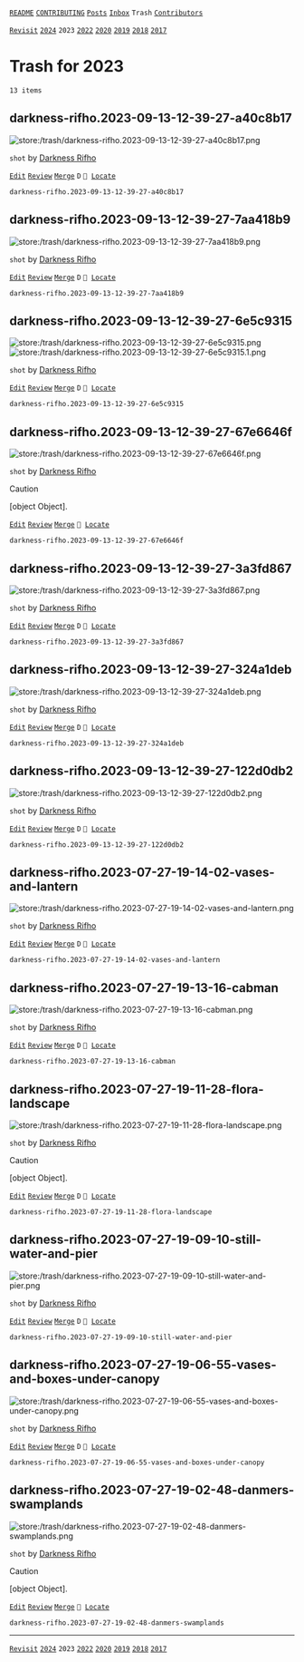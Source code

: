 [`README`](../../README.md) [`CONTRIBUTING`](../../CONTRIBUTING.md) [`Posts`](../posts/index.md) [`Inbox`](../inbox/index.md) `Trash` [`Contributors`](../contributors.md)

[`Revisit`](revisit.md) [`2024`](index.md) `2023` [`2022`](2022.md) [`2020`](2020.md) [`2019`](2019.md) [`2018`](2018.md) [`2017`](2017.md)

# Trash for 2023

`13 items`

## <span id="darkness-rifho.2023-09-13-12-39-27-a40c8b17">darkness-rifho.2023-09-13-12-39-27-a40c8b17</span>

![store:/trash/darkness-rifho.2023-09-13-12-39-27-a40c8b17.png](../../assets/previews/trash/darkness-rifho.2023-09-13-12-39-27-a40c8b17.avif "darkness-rifho.2023-09-13-12-39-27-a40c8b17")

`shot` by [Darkness Rifho](../contributors.md#darkness-rifho)

[`Edit`](https://github.com/dehero/mwscr/issues/new?labels=post-editing&amp;template=post-editing.yml&amp;title=darkness-rifho.2023-09-13-12-39-27-a40c8b17&amp;postContent=store%3A%2Ftrash%2Fdarkness-rifho.2023-09-13-12-39-27-a40c8b17.png&amp;postTitle=&amp;postTitleRu=&amp;postAuthor=darkness-rifho&amp;postType=shot&amp;postEngine=&amp;postAddon=&amp;postTags=&amp;postLocation=&amp;postMark=D&amp;postViolation=&amp;postTrash=&amp;postRequest=) [`Review`](https://github.com/dehero/mwscr/issues/new?labels=post-review&amp;template=post-review.yml&amp;title=darkness-rifho.2023-09-13-12-39-27-a40c8b17&amp;postMark=&amp;postViolation=) [`Merge`](https://github.com/dehero/mwscr/issues/new?labels=post-merging&amp;template=post-merging.yml&amp;title=darkness-rifho.2023-09-13-12-39-27-a40c8b17&amp;mergeWithIds=) `D` <code>📍 [Locate](https://github.com/dehero/mwscr/issues/new?labels=post-location&template=post-location.yml&title=darkness-rifho.2023-09-13-12-39-27-a40c8b17&postLocation=)</code>

```
darkness-rifho.2023-09-13-12-39-27-a40c8b17
```

## <span id="darkness-rifho.2023-09-13-12-39-27-7aa418b9">darkness-rifho.2023-09-13-12-39-27-7aa418b9</span>

![store:/trash/darkness-rifho.2023-09-13-12-39-27-7aa418b9.png](../../assets/previews/trash/darkness-rifho.2023-09-13-12-39-27-7aa418b9.avif "darkness-rifho.2023-09-13-12-39-27-7aa418b9")

`shot` by [Darkness Rifho](../contributors.md#darkness-rifho)

[`Edit`](https://github.com/dehero/mwscr/issues/new?labels=post-editing&amp;template=post-editing.yml&amp;title=darkness-rifho.2023-09-13-12-39-27-7aa418b9&amp;postContent=store%3A%2Ftrash%2Fdarkness-rifho.2023-09-13-12-39-27-7aa418b9.png&amp;postTitle=&amp;postTitleRu=&amp;postAuthor=darkness-rifho&amp;postType=shot&amp;postEngine=&amp;postAddon=&amp;postTags=&amp;postLocation=&amp;postMark=D&amp;postViolation=&amp;postTrash=&amp;postRequest=) [`Review`](https://github.com/dehero/mwscr/issues/new?labels=post-review&amp;template=post-review.yml&amp;title=darkness-rifho.2023-09-13-12-39-27-7aa418b9&amp;postMark=&amp;postViolation=) [`Merge`](https://github.com/dehero/mwscr/issues/new?labels=post-merging&amp;template=post-merging.yml&amp;title=darkness-rifho.2023-09-13-12-39-27-7aa418b9&amp;mergeWithIds=) `D` <code>📍 [Locate](https://github.com/dehero/mwscr/issues/new?labels=post-location&template=post-location.yml&title=darkness-rifho.2023-09-13-12-39-27-7aa418b9&postLocation=)</code>

```
darkness-rifho.2023-09-13-12-39-27-7aa418b9
```

## <span id="darkness-rifho.2023-09-13-12-39-27-6e5c9315">darkness-rifho.2023-09-13-12-39-27-6e5c9315</span>

![store:/trash/darkness-rifho.2023-09-13-12-39-27-6e5c9315.png](../../assets/previews/trash/darkness-rifho.2023-09-13-12-39-27-6e5c9315.avif "darkness-rifho.2023-09-13-12-39-27-6e5c9315")
![store:/trash/darkness-rifho.2023-09-13-12-39-27-6e5c9315.1.png](../../assets/previews/trash/darkness-rifho.2023-09-13-12-39-27-6e5c9315.1.avif "darkness-rifho.2023-09-13-12-39-27-6e5c9315.1")

`shot` by [Darkness Rifho](../contributors.md#darkness-rifho)

[`Edit`](https://github.com/dehero/mwscr/issues/new?labels=post-editing&amp;template=post-editing.yml&amp;title=darkness-rifho.2023-09-13-12-39-27-6e5c9315&amp;postContent=store%3A%2Ftrash%2Fdarkness-rifho.2023-09-13-12-39-27-6e5c9315.png%0Astore%3A%2Ftrash%2Fdarkness-rifho.2023-09-13-12-39-27-6e5c9315.1.png&amp;postTitle=&amp;postTitleRu=&amp;postAuthor=darkness-rifho&amp;postType=shot&amp;postEngine=&amp;postAddon=&amp;postTags=&amp;postLocation=&amp;postMark=D&amp;postViolation=&amp;postTrash=&amp;postRequest=) [`Review`](https://github.com/dehero/mwscr/issues/new?labels=post-review&amp;template=post-review.yml&amp;title=darkness-rifho.2023-09-13-12-39-27-6e5c9315&amp;postMark=&amp;postViolation=) [`Merge`](https://github.com/dehero/mwscr/issues/new?labels=post-merging&amp;template=post-merging.yml&amp;title=darkness-rifho.2023-09-13-12-39-27-6e5c9315&amp;mergeWithIds=) `D` <code>📍 [Locate](https://github.com/dehero/mwscr/issues/new?labels=post-location&template=post-location.yml&title=darkness-rifho.2023-09-13-12-39-27-6e5c9315&postLocation=)</code>

```
darkness-rifho.2023-09-13-12-39-27-6e5c9315
```

## <span id="darkness-rifho.2023-09-13-12-39-27-67e6646f">darkness-rifho.2023-09-13-12-39-27-67e6646f</span>

![store:/trash/darkness-rifho.2023-09-13-12-39-27-67e6646f.png](../../assets/previews/trash/darkness-rifho.2023-09-13-12-39-27-67e6646f.avif "darkness-rifho.2023-09-13-12-39-27-67e6646f")

`shot` by [Darkness Rifho](../contributors.md#darkness-rifho)

> [!CAUTION]
> [object Object].

[`Edit`](https://github.com/dehero/mwscr/issues/new?labels=post-editing&amp;template=post-editing.yml&amp;title=darkness-rifho.2023-09-13-12-39-27-67e6646f&amp;postContent=store%3A%2Ftrash%2Fdarkness-rifho.2023-09-13-12-39-27-67e6646f.png&amp;postTitle=&amp;postTitleRu=&amp;postAuthor=darkness-rifho&amp;postType=shot&amp;postEngine=&amp;postAddon=&amp;postTags=&amp;postLocation=&amp;postMark=&amp;postViolation=non-vanilla-look&amp;postTrash=&amp;postRequest=) [`Review`](https://github.com/dehero/mwscr/issues/new?labels=post-review&amp;template=post-review.yml&amp;title=darkness-rifho.2023-09-13-12-39-27-67e6646f&amp;postMark=&amp;postViolation=) [`Merge`](https://github.com/dehero/mwscr/issues/new?labels=post-merging&amp;template=post-merging.yml&amp;title=darkness-rifho.2023-09-13-12-39-27-67e6646f&amp;mergeWithIds=) <code>📍 [Locate](https://github.com/dehero/mwscr/issues/new?labels=post-location&template=post-location.yml&title=darkness-rifho.2023-09-13-12-39-27-67e6646f&postLocation=)</code>

```
darkness-rifho.2023-09-13-12-39-27-67e6646f
```

## <span id="darkness-rifho.2023-09-13-12-39-27-3a3fd867">darkness-rifho.2023-09-13-12-39-27-3a3fd867</span>

![store:/trash/darkness-rifho.2023-09-13-12-39-27-3a3fd867.png](../../assets/previews/trash/darkness-rifho.2023-09-13-12-39-27-3a3fd867.avif "darkness-rifho.2023-09-13-12-39-27-3a3fd867")

`shot` by [Darkness Rifho](../contributors.md#darkness-rifho)

[`Edit`](https://github.com/dehero/mwscr/issues/new?labels=post-editing&amp;template=post-editing.yml&amp;title=darkness-rifho.2023-09-13-12-39-27-3a3fd867&amp;postContent=store%3A%2Ftrash%2Fdarkness-rifho.2023-09-13-12-39-27-3a3fd867.png&amp;postTitle=&amp;postTitleRu=&amp;postAuthor=darkness-rifho&amp;postType=shot&amp;postEngine=&amp;postAddon=&amp;postTags=&amp;postLocation=&amp;postMark=D&amp;postViolation=&amp;postTrash=&amp;postRequest=) [`Review`](https://github.com/dehero/mwscr/issues/new?labels=post-review&amp;template=post-review.yml&amp;title=darkness-rifho.2023-09-13-12-39-27-3a3fd867&amp;postMark=&amp;postViolation=) [`Merge`](https://github.com/dehero/mwscr/issues/new?labels=post-merging&amp;template=post-merging.yml&amp;title=darkness-rifho.2023-09-13-12-39-27-3a3fd867&amp;mergeWithIds=) `D` <code>📍 [Locate](https://github.com/dehero/mwscr/issues/new?labels=post-location&template=post-location.yml&title=darkness-rifho.2023-09-13-12-39-27-3a3fd867&postLocation=)</code>

```
darkness-rifho.2023-09-13-12-39-27-3a3fd867
```

## <span id="darkness-rifho.2023-09-13-12-39-27-324a1deb">darkness-rifho.2023-09-13-12-39-27-324a1deb</span>

![store:/trash/darkness-rifho.2023-09-13-12-39-27-324a1deb.png](../../assets/previews/trash/darkness-rifho.2023-09-13-12-39-27-324a1deb.avif "darkness-rifho.2023-09-13-12-39-27-324a1deb")

`shot` by [Darkness Rifho](../contributors.md#darkness-rifho)

[`Edit`](https://github.com/dehero/mwscr/issues/new?labels=post-editing&amp;template=post-editing.yml&amp;title=darkness-rifho.2023-09-13-12-39-27-324a1deb&amp;postContent=store%3A%2Ftrash%2Fdarkness-rifho.2023-09-13-12-39-27-324a1deb.png&amp;postTitle=&amp;postTitleRu=&amp;postAuthor=darkness-rifho&amp;postType=shot&amp;postEngine=&amp;postAddon=&amp;postTags=&amp;postLocation=&amp;postMark=D&amp;postViolation=&amp;postTrash=&amp;postRequest=) [`Review`](https://github.com/dehero/mwscr/issues/new?labels=post-review&amp;template=post-review.yml&amp;title=darkness-rifho.2023-09-13-12-39-27-324a1deb&amp;postMark=&amp;postViolation=) [`Merge`](https://github.com/dehero/mwscr/issues/new?labels=post-merging&amp;template=post-merging.yml&amp;title=darkness-rifho.2023-09-13-12-39-27-324a1deb&amp;mergeWithIds=) `D` <code>📍 [Locate](https://github.com/dehero/mwscr/issues/new?labels=post-location&template=post-location.yml&title=darkness-rifho.2023-09-13-12-39-27-324a1deb&postLocation=)</code>

```
darkness-rifho.2023-09-13-12-39-27-324a1deb
```

## <span id="darkness-rifho.2023-09-13-12-39-27-122d0db2">darkness-rifho.2023-09-13-12-39-27-122d0db2</span>

![store:/trash/darkness-rifho.2023-09-13-12-39-27-122d0db2.png](../../assets/previews/trash/darkness-rifho.2023-09-13-12-39-27-122d0db2.avif "darkness-rifho.2023-09-13-12-39-27-122d0db2")

`shot` by [Darkness Rifho](../contributors.md#darkness-rifho)

[`Edit`](https://github.com/dehero/mwscr/issues/new?labels=post-editing&amp;template=post-editing.yml&amp;title=darkness-rifho.2023-09-13-12-39-27-122d0db2&amp;postContent=store%3A%2Ftrash%2Fdarkness-rifho.2023-09-13-12-39-27-122d0db2.png&amp;postTitle=&amp;postTitleRu=&amp;postAuthor=darkness-rifho&amp;postType=shot&amp;postEngine=&amp;postAddon=&amp;postTags=&amp;postLocation=&amp;postMark=D&amp;postViolation=&amp;postTrash=&amp;postRequest=) [`Review`](https://github.com/dehero/mwscr/issues/new?labels=post-review&amp;template=post-review.yml&amp;title=darkness-rifho.2023-09-13-12-39-27-122d0db2&amp;postMark=&amp;postViolation=) [`Merge`](https://github.com/dehero/mwscr/issues/new?labels=post-merging&amp;template=post-merging.yml&amp;title=darkness-rifho.2023-09-13-12-39-27-122d0db2&amp;mergeWithIds=) `D` <code>📍 [Locate](https://github.com/dehero/mwscr/issues/new?labels=post-location&template=post-location.yml&title=darkness-rifho.2023-09-13-12-39-27-122d0db2&postLocation=)</code>

```
darkness-rifho.2023-09-13-12-39-27-122d0db2
```

## <span id="darkness-rifho.2023-07-27-19-14-02-vases-and-lantern">darkness-rifho.2023-07-27-19-14-02-vases-and-lantern</span>

![store:/trash/darkness-rifho.2023-07-27-19-14-02-vases-and-lantern.png](../../assets/previews/trash/darkness-rifho.2023-07-27-19-14-02-vases-and-lantern.avif "darkness-rifho.2023-07-27-19-14-02-vases-and-lantern")

`shot` by [Darkness Rifho](../contributors.md#darkness-rifho)

[`Edit`](https://github.com/dehero/mwscr/issues/new?labels=post-editing&amp;template=post-editing.yml&amp;title=darkness-rifho.2023-07-27-19-14-02-vases-and-lantern&amp;postContent=store%3A%2Ftrash%2Fdarkness-rifho.2023-07-27-19-14-02-vases-and-lantern.png&amp;postTitle=&amp;postTitleRu=&amp;postAuthor=darkness-rifho&amp;postType=shot&amp;postEngine=&amp;postAddon=&amp;postTags=&amp;postLocation=&amp;postMark=D&amp;postViolation=&amp;postTrash=&amp;postRequest=) [`Review`](https://github.com/dehero/mwscr/issues/new?labels=post-review&amp;template=post-review.yml&amp;title=darkness-rifho.2023-07-27-19-14-02-vases-and-lantern&amp;postMark=&amp;postViolation=) [`Merge`](https://github.com/dehero/mwscr/issues/new?labels=post-merging&amp;template=post-merging.yml&amp;title=darkness-rifho.2023-07-27-19-14-02-vases-and-lantern&amp;mergeWithIds=) `D` <code>📍 [Locate](https://github.com/dehero/mwscr/issues/new?labels=post-location&template=post-location.yml&title=darkness-rifho.2023-07-27-19-14-02-vases-and-lantern&postLocation=)</code>

```
darkness-rifho.2023-07-27-19-14-02-vases-and-lantern
```

## <span id="darkness-rifho.2023-07-27-19-13-16-cabman">darkness-rifho.2023-07-27-19-13-16-cabman</span>

![store:/trash/darkness-rifho.2023-07-27-19-13-16-cabman.png](../../assets/previews/trash/darkness-rifho.2023-07-27-19-13-16-cabman.avif "darkness-rifho.2023-07-27-19-13-16-cabman")

`shot` by [Darkness Rifho](../contributors.md#darkness-rifho)

[`Edit`](https://github.com/dehero/mwscr/issues/new?labels=post-editing&amp;template=post-editing.yml&amp;title=darkness-rifho.2023-07-27-19-13-16-cabman&amp;postContent=store%3A%2Ftrash%2Fdarkness-rifho.2023-07-27-19-13-16-cabman.png&amp;postTitle=&amp;postTitleRu=&amp;postAuthor=darkness-rifho&amp;postType=shot&amp;postEngine=&amp;postAddon=&amp;postTags=&amp;postLocation=&amp;postMark=D&amp;postViolation=&amp;postTrash=&amp;postRequest=) [`Review`](https://github.com/dehero/mwscr/issues/new?labels=post-review&amp;template=post-review.yml&amp;title=darkness-rifho.2023-07-27-19-13-16-cabman&amp;postMark=&amp;postViolation=) [`Merge`](https://github.com/dehero/mwscr/issues/new?labels=post-merging&amp;template=post-merging.yml&amp;title=darkness-rifho.2023-07-27-19-13-16-cabman&amp;mergeWithIds=) `D` <code>📍 [Locate](https://github.com/dehero/mwscr/issues/new?labels=post-location&template=post-location.yml&title=darkness-rifho.2023-07-27-19-13-16-cabman&postLocation=)</code>

```
darkness-rifho.2023-07-27-19-13-16-cabman
```

## <span id="darkness-rifho.2023-07-27-19-11-28-flora-landscape">darkness-rifho.2023-07-27-19-11-28-flora-landscape</span>

![store:/trash/darkness-rifho.2023-07-27-19-11-28-flora-landscape.png](../../assets/previews/trash/darkness-rifho.2023-07-27-19-11-28-flora-landscape.avif "darkness-rifho.2023-07-27-19-11-28-flora-landscape")

`shot` by [Darkness Rifho](../contributors.md#darkness-rifho)

> [!CAUTION]
> [object Object].

[`Edit`](https://github.com/dehero/mwscr/issues/new?labels=post-editing&amp;template=post-editing.yml&amp;title=darkness-rifho.2023-07-27-19-11-28-flora-landscape&amp;postContent=store%3A%2Ftrash%2Fdarkness-rifho.2023-07-27-19-11-28-flora-landscape.png&amp;postTitle=&amp;postTitleRu=&amp;postAuthor=darkness-rifho&amp;postType=shot&amp;postEngine=&amp;postAddon=&amp;postTags=&amp;postLocation=&amp;postMark=D&amp;postViolation=non-vanilla-look&amp;postTrash=&amp;postRequest=) [`Review`](https://github.com/dehero/mwscr/issues/new?labels=post-review&amp;template=post-review.yml&amp;title=darkness-rifho.2023-07-27-19-11-28-flora-landscape&amp;postMark=&amp;postViolation=) [`Merge`](https://github.com/dehero/mwscr/issues/new?labels=post-merging&amp;template=post-merging.yml&amp;title=darkness-rifho.2023-07-27-19-11-28-flora-landscape&amp;mergeWithIds=) `D` <code>📍 [Locate](https://github.com/dehero/mwscr/issues/new?labels=post-location&template=post-location.yml&title=darkness-rifho.2023-07-27-19-11-28-flora-landscape&postLocation=)</code>

```
darkness-rifho.2023-07-27-19-11-28-flora-landscape
```

## <span id="darkness-rifho.2023-07-27-19-09-10-still-water-and-pier">darkness-rifho.2023-07-27-19-09-10-still-water-and-pier</span>

![store:/trash/darkness-rifho.2023-07-27-19-09-10-still-water-and-pier.png](../../assets/previews/trash/darkness-rifho.2023-07-27-19-09-10-still-water-and-pier.avif "darkness-rifho.2023-07-27-19-09-10-still-water-and-pier")

`shot` by [Darkness Rifho](../contributors.md#darkness-rifho)

[`Edit`](https://github.com/dehero/mwscr/issues/new?labels=post-editing&amp;template=post-editing.yml&amp;title=darkness-rifho.2023-07-27-19-09-10-still-water-and-pier&amp;postContent=store%3A%2Ftrash%2Fdarkness-rifho.2023-07-27-19-09-10-still-water-and-pier.png&amp;postTitle=&amp;postTitleRu=&amp;postAuthor=darkness-rifho&amp;postType=shot&amp;postEngine=&amp;postAddon=&amp;postTags=&amp;postLocation=&amp;postMark=D&amp;postViolation=&amp;postTrash=&amp;postRequest=) [`Review`](https://github.com/dehero/mwscr/issues/new?labels=post-review&amp;template=post-review.yml&amp;title=darkness-rifho.2023-07-27-19-09-10-still-water-and-pier&amp;postMark=&amp;postViolation=) [`Merge`](https://github.com/dehero/mwscr/issues/new?labels=post-merging&amp;template=post-merging.yml&amp;title=darkness-rifho.2023-07-27-19-09-10-still-water-and-pier&amp;mergeWithIds=) `D` <code>📍 [Locate](https://github.com/dehero/mwscr/issues/new?labels=post-location&template=post-location.yml&title=darkness-rifho.2023-07-27-19-09-10-still-water-and-pier&postLocation=)</code>

```
darkness-rifho.2023-07-27-19-09-10-still-water-and-pier
```

## <span id="darkness-rifho.2023-07-27-19-06-55-vases-and-boxes-under-canopy">darkness-rifho.2023-07-27-19-06-55-vases-and-boxes-under-canopy</span>

![store:/trash/darkness-rifho.2023-07-27-19-06-55-vases-and-boxes-under-canopy.png](../../assets/previews/trash/darkness-rifho.2023-07-27-19-06-55-vases-and-boxes-under-canopy.avif "darkness-rifho.2023-07-27-19-06-55-vases-and-boxes-under-canopy")

`shot` by [Darkness Rifho](../contributors.md#darkness-rifho)

[`Edit`](https://github.com/dehero/mwscr/issues/new?labels=post-editing&amp;template=post-editing.yml&amp;title=darkness-rifho.2023-07-27-19-06-55-vases-and-boxes-under-canopy&amp;postContent=store%3A%2Ftrash%2Fdarkness-rifho.2023-07-27-19-06-55-vases-and-boxes-under-canopy.png&amp;postTitle=&amp;postTitleRu=&amp;postAuthor=darkness-rifho&amp;postType=shot&amp;postEngine=&amp;postAddon=&amp;postTags=&amp;postLocation=&amp;postMark=D&amp;postViolation=&amp;postTrash=&amp;postRequest=) [`Review`](https://github.com/dehero/mwscr/issues/new?labels=post-review&amp;template=post-review.yml&amp;title=darkness-rifho.2023-07-27-19-06-55-vases-and-boxes-under-canopy&amp;postMark=&amp;postViolation=) [`Merge`](https://github.com/dehero/mwscr/issues/new?labels=post-merging&amp;template=post-merging.yml&amp;title=darkness-rifho.2023-07-27-19-06-55-vases-and-boxes-under-canopy&amp;mergeWithIds=) `D` <code>📍 [Locate](https://github.com/dehero/mwscr/issues/new?labels=post-location&template=post-location.yml&title=darkness-rifho.2023-07-27-19-06-55-vases-and-boxes-under-canopy&postLocation=)</code>

```
darkness-rifho.2023-07-27-19-06-55-vases-and-boxes-under-canopy
```

## <span id="darkness-rifho.2023-07-27-19-02-48-danmers-swamplands">darkness-rifho.2023-07-27-19-02-48-danmers-swamplands</span>

![store:/trash/darkness-rifho.2023-07-27-19-02-48-danmers-swamplands.png](../../assets/previews/trash/darkness-rifho.2023-07-27-19-02-48-danmers-swamplands.avif "darkness-rifho.2023-07-27-19-02-48-danmers-swamplands")

`shot` by [Darkness Rifho](../contributors.md#darkness-rifho)

> [!CAUTION]
> [object Object].

[`Edit`](https://github.com/dehero/mwscr/issues/new?labels=post-editing&amp;template=post-editing.yml&amp;title=darkness-rifho.2023-07-27-19-02-48-danmers-swamplands&amp;postContent=store%3A%2Ftrash%2Fdarkness-rifho.2023-07-27-19-02-48-danmers-swamplands.png&amp;postTitle=&amp;postTitleRu=&amp;postAuthor=darkness-rifho&amp;postType=shot&amp;postEngine=&amp;postAddon=&amp;postTags=&amp;postLocation=&amp;postMark=&amp;postViolation=non-vanilla-look&amp;postTrash=&amp;postRequest=) [`Review`](https://github.com/dehero/mwscr/issues/new?labels=post-review&amp;template=post-review.yml&amp;title=darkness-rifho.2023-07-27-19-02-48-danmers-swamplands&amp;postMark=&amp;postViolation=) [`Merge`](https://github.com/dehero/mwscr/issues/new?labels=post-merging&amp;template=post-merging.yml&amp;title=darkness-rifho.2023-07-27-19-02-48-danmers-swamplands&amp;mergeWithIds=) <code>📍 [Locate](https://github.com/dehero/mwscr/issues/new?labels=post-location&template=post-location.yml&title=darkness-rifho.2023-07-27-19-02-48-danmers-swamplands&postLocation=)</code>

```
darkness-rifho.2023-07-27-19-02-48-danmers-swamplands
```

---

[`Revisit`](revisit.md) [`2024`](index.md) `2023` [`2022`](2022.md) [`2020`](2020.md) [`2019`](2019.md) [`2018`](2018.md) [`2017`](2017.md)
